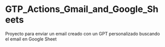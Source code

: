 # GTP_Actions_Gmail_and_Google_Sheets
Proyecto para enviar un email creado con un GPT personalizado buscando el email en Google Sheet
